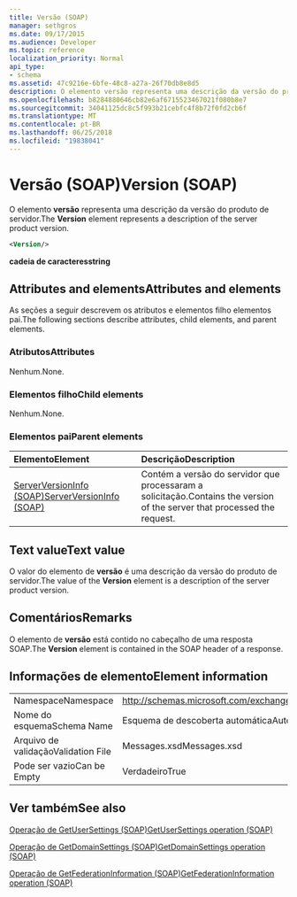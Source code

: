 ```yaml
---
title: Versão (SOAP)
manager: sethgros
ms.date: 09/17/2015
ms.audience: Developer
ms.topic: reference
localization_priority: Normal
api_type:
- schema
ms.assetid: 47c9216e-6bfe-48c8-a27a-26f70db8e8d5
description: O elemento versão representa uma descrição da versão do produto de servidor.
ms.openlocfilehash: b8284880646cb82e6af6715523467021f080b8e7
ms.sourcegitcommit: 34041125dc8c5f993b21cebfc4f8b72f0fd2cb6f
ms.translationtype: MT
ms.contentlocale: pt-BR
ms.lasthandoff: 06/25/2018
ms.locfileid: "19838041"
---
```

# <a name="version-soap"></a><span data-ttu-id="d5163-103">Versão (SOAP)</span><span class="sxs-lookup"><span data-stu-id="d5163-103">Version (SOAP)</span></span>

<span data-ttu-id="d5163-104">O elemento **versão** representa uma descrição da versão do produto de servidor.</span><span class="sxs-lookup"><span data-stu-id="d5163-104">The **Version** element represents a description of the server product version.</span></span> 
  
```XML
<Version/>
```

 <span data-ttu-id="d5163-105">**cadeia de caracteres**</span><span class="sxs-lookup"><span data-stu-id="d5163-105">**string**</span></span>
## <a name="attributes-and-elements"></a><span data-ttu-id="d5163-106">Attributes and elements</span><span class="sxs-lookup"><span data-stu-id="d5163-106">Attributes and elements</span></span>

<span data-ttu-id="d5163-107">As seções a seguir descrevem os atributos e elementos filho elementos pai.</span><span class="sxs-lookup"><span data-stu-id="d5163-107">The following sections describe attributes, child elements, and parent elements.</span></span>
  
### <a name="attributes"></a><span data-ttu-id="d5163-108">Atributos</span><span class="sxs-lookup"><span data-stu-id="d5163-108">Attributes</span></span>

<span data-ttu-id="d5163-109">Nenhum.</span><span class="sxs-lookup"><span data-stu-id="d5163-109">None.</span></span>
  
### <a name="child-elements"></a><span data-ttu-id="d5163-110">Elementos filho</span><span class="sxs-lookup"><span data-stu-id="d5163-110">Child elements</span></span>

<span data-ttu-id="d5163-111">Nenhum.</span><span class="sxs-lookup"><span data-stu-id="d5163-111">None.</span></span>
  
### <a name="parent-elements"></a><span data-ttu-id="d5163-112">Elementos pai</span><span class="sxs-lookup"><span data-stu-id="d5163-112">Parent elements</span></span>

|<span data-ttu-id="d5163-113">**Elemento**</span><span class="sxs-lookup"><span data-stu-id="d5163-113">**Element**</span></span>|<span data-ttu-id="d5163-114">**Descrição**</span><span class="sxs-lookup"><span data-stu-id="d5163-114">**Description**</span></span>|
|:-----|:-----|
|[<span data-ttu-id="d5163-115">ServerVersionInfo (SOAP)</span><span class="sxs-lookup"><span data-stu-id="d5163-115">ServerVersionInfo (SOAP)</span></span>](serverversioninfo-soap.md) <br/> |<span data-ttu-id="d5163-116">Contém a versão do servidor que processaram a solicitação.</span><span class="sxs-lookup"><span data-stu-id="d5163-116">Contains the version of the server that processed the request.</span></span>  <br/> |
   
## <a name="text-value"></a><span data-ttu-id="d5163-117">Text value</span><span class="sxs-lookup"><span data-stu-id="d5163-117">Text value</span></span>

<span data-ttu-id="d5163-118">O valor do elemento de **versão** é uma descrição da versão do produto de servidor.</span><span class="sxs-lookup"><span data-stu-id="d5163-118">The value of the **Version** element is a description of the server product version.</span></span> 
  
## <a name="remarks"></a><span data-ttu-id="d5163-119">Comentários</span><span class="sxs-lookup"><span data-stu-id="d5163-119">Remarks</span></span>

<span data-ttu-id="d5163-120">O elemento de **versão** está contido no cabeçalho de uma resposta SOAP.</span><span class="sxs-lookup"><span data-stu-id="d5163-120">The **Version** element is contained in the SOAP header of a response.</span></span> 
  
## <a name="element-information"></a><span data-ttu-id="d5163-121">Informações de elemento</span><span class="sxs-lookup"><span data-stu-id="d5163-121">Element information</span></span>

|||
|:-----|:-----|
|<span data-ttu-id="d5163-122">Namespace</span><span class="sxs-lookup"><span data-stu-id="d5163-122">Namespace</span></span>  <br/> |http://schemas.microsoft.com/exchange/2010/Autodiscover  <br/> |
|<span data-ttu-id="d5163-123">Nome do esquema</span><span class="sxs-lookup"><span data-stu-id="d5163-123">Schema Name</span></span>  <br/> |<span data-ttu-id="d5163-124">Esquema de descoberta automática</span><span class="sxs-lookup"><span data-stu-id="d5163-124">Autodiscover schema</span></span>  <br/> |
|<span data-ttu-id="d5163-125">Arquivo de validação</span><span class="sxs-lookup"><span data-stu-id="d5163-125">Validation File</span></span>  <br/> |<span data-ttu-id="d5163-126">Messages.xsd</span><span class="sxs-lookup"><span data-stu-id="d5163-126">Messages.xsd</span></span>  <br/> |
|<span data-ttu-id="d5163-127">Pode ser vazio</span><span class="sxs-lookup"><span data-stu-id="d5163-127">Can be Empty</span></span>  <br/> |<span data-ttu-id="d5163-128">Verdadeiro</span><span class="sxs-lookup"><span data-stu-id="d5163-128">True</span></span>  <br/> |
   
## <a name="see-also"></a><span data-ttu-id="d5163-129">Ver também</span><span class="sxs-lookup"><span data-stu-id="d5163-129">See also</span></span>



[<span data-ttu-id="d5163-130">Operação de GetUserSettings (SOAP)</span><span class="sxs-lookup"><span data-stu-id="d5163-130">GetUserSettings operation (SOAP)</span></span>](getusersettings-operation-soap.md)
  
[<span data-ttu-id="d5163-131">Operação de GetDomainSettings (SOAP)</span><span class="sxs-lookup"><span data-stu-id="d5163-131">GetDomainSettings operation (SOAP)</span></span>](getdomainsettings-operation-soap.md)
  
[<span data-ttu-id="d5163-132">Operação de GetFederationInformation (SOAP)</span><span class="sxs-lookup"><span data-stu-id="d5163-132">GetFederationInformation operation (SOAP)</span></span>](getfederationinformation-operation-soap.md)

